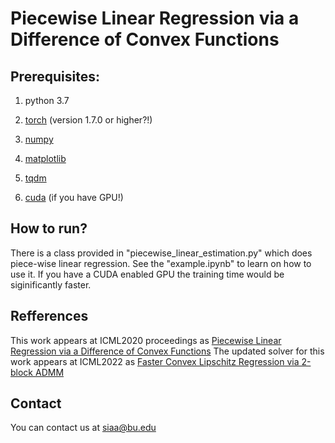 # Piecewise Linear Regression via a Difference of Convex Functions

## Prerequisites:
1. python 3.7

2. [torch](https://pytorch.org/) (version 1.7.0 or higher?!)

3. [numpy](https://numpy.org)

4. [matplotlib](https://matplotlib.org)

5. [tqdm](https://pypi.org/project/tqdm/)

6. [cuda](https://developer.nvidia.com/cuda-downloads) (if you have GPU!)




## How to run?

There is a class provided in "piecewise_linear_estimation.py" which does piece-wise linear regression. See the "example.ipynb" to learn on how to use it. If you have a CUDA enabled GPU the training time would be siginificantly faster.


## Refferences

This work appears at ICML2020 proceedings as [Piecewise Linear Regression via a Difference of Convex Functions](https://arxiv.org/pdf/2007.02422.pdf)
The updated solver for this work appears at ICML2022 as [Faster Convex Lipschitz Regression via 2-block ADMM](https://arxiv.org/abs/2111.01348)

## Contact

You can contact us at siaa@bu.edu


